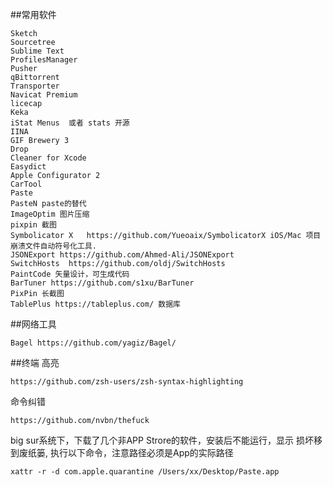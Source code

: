 ##常用软件
```
Sketch
Sourcetree
Sublime Text
ProfilesManager
Pusher
qBittorrent
Transporter
Navicat Premium
licecap
Keka
iStat Menus  或者 stats 开源
IINA
GIF Brewery 3
Drop
Cleaner for Xcode
Easydict
Apple Configurator 2
CarTool
Paste 
PasteN paste的替代
ImageOptim 图片压缩
pixpin 截图
Symbolicator X   https://github.com/Yueoaix/SymbolicatorX iOS/Mac 项目崩溃文件自动符号化工具.
JSONExport https://github.com/Ahmed-Ali/JSONExport
SwitchHosts  https://github.com/oldj/SwitchHosts
PaintCode 矢量设计，可生成代码
BarTuner https://github.com/s1xu/BarTuner
PixPin 长截图
TablePlus https://tableplus.com/ 数据库
```

##网络工具
```
Bagel https://github.com/yagiz/Bagel/
```

##终端
高亮
```
https://github.com/zsh-users/zsh-syntax-highlighting
```
命令纠错
```
https://github.com/nvbn/thefuck
```

big sur系统下，下载了几个非APP Strore的软件，安装后不能运行，显示 损坏移到废纸篓, 执行以下命令，注意路径必须是App的实际路径
```
xattr -r -d com.apple.quarantine /Users/xx/Desktop/Paste.app
```
